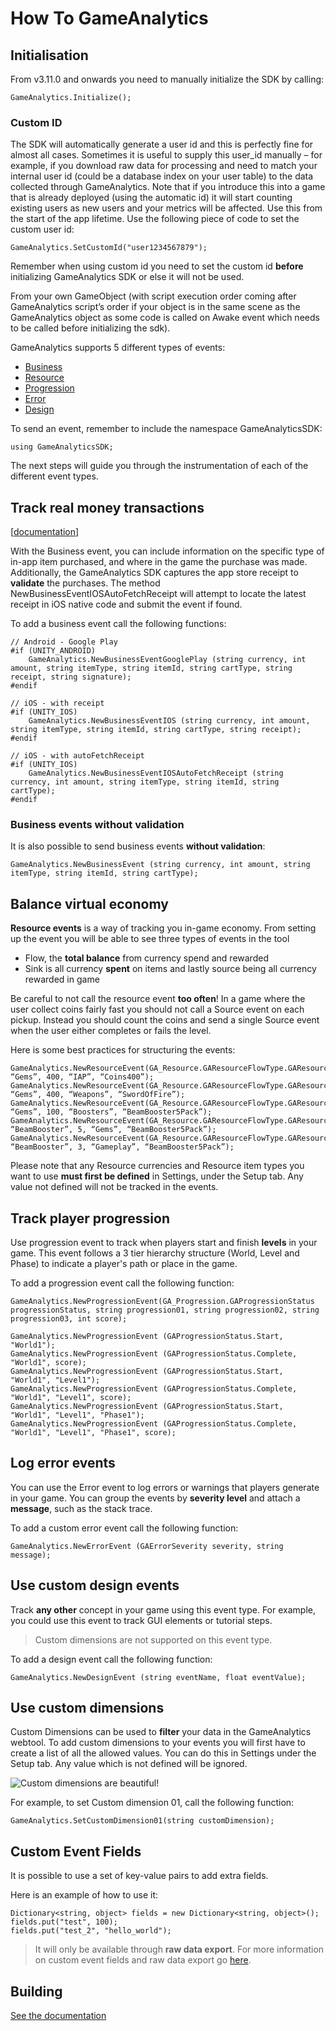 # How To GameAnalytics

## Initialisation

From v3.11.0 and onwards you need to manually initialize the SDK by calling:

`GameAnalytics.Initialize();`

### Custom ID

The SDK will automatically generate a user id and this is perfectly fine for almost all cases.
Sometimes it is useful to supply this user_id manually – for example, if you download raw data for processing and need to match your internal user id (could be a database index on your user table) to the data collected through GameAnalytics.
Note that if you introduce this into a game that is already deployed (using the automatic id) it will start counting existing users as new users and your metrics will be affected. Use this from the start of the app lifetime.
Use the following piece of code to set the custom user id:

`GameAnalytics.SetCustomId("user1234567879");`

Remember when using custom id you need to set the custom id __before__ initializing GameAnalytics SDK or else it will not be used.

From your own GameObject (with script execution order coming after GameAnalytics script’s order if your object is in the same scene as the GameAnalytics object as some code is called on Awake event which needs to be called before initializing the sdk).

GameAnalytics supports 5 different types of events:

- [Business](#track-real-money-transactions)
- [Resource](#balance-virtual-economy)
- [Progression](#track-player-progression)
- [Error](#log-error-events)
- [Design](#use-custom-design-events)

To send an event, remember to include the namespace GameAnalyticsSDK:

`using GameAnalyticsSDK;`

The next steps will guide you through the instrumentation of each of the different event types.

## Track real money transactions
[[documentation](https://gameanalytics.force.com/knowledgebase/s/article/Event-Tracking-Unity-SDK#Business-Events "GameAnalytics.com")]

With the Business event, you can include information on the specific type of in-app item purchased, and where in the game the purchase was made. Additionally, the GameAnalytics SDK captures the app store receipt to __validate__ the purchases.
The method NewBusinessEventIOSAutoFetchReceipt will attempt to locate the latest receipt in iOS native code and submit the event if found.

To add a business event call the following functions:

```
// Android - Google Play
#if (UNITY_ANDROID)
    GameAnalytics.NewBusinessEventGooglePlay (string currency, int amount, string itemType, string itemId, string cartType, string receipt, string signature);
#endif

// iOS - with receipt
#if (UNITY_IOS)
    GameAnalytics.NewBusinessEventIOS (string currency, int amount, string itemType, string itemId, string cartType, string receipt);
#endif

// iOS - with autoFetchReceipt
#if (UNITY_IOS)
    GameAnalytics.NewBusinessEventIOSAutoFetchReceipt (string currency, int amount, string itemType, string itemId, string cartType);
#endif
```

### Business events without validation

It is also possible to send business events __without validation__:

`GameAnalytics.NewBusinessEvent (string currency, int amount, string itemType, string itemId, string cartType);`

## Balance virtual economy

__Resource events__ is a way of tracking you in-game economy. From setting up the event you will be able to see three types of events in the tool

- Flow, the __total balance__ from currency spend and rewarded
- Sink is all currency __spent__ on items and lastly source being all currency rewarded in game

Be careful to not call the resource event __too often__! In a game where the user collect coins fairly fast you should not call a Source event on each pickup.
Instead you should count the coins and send a single Source event when the user either completes or fails the level.

Here is some best practices for structuring the events:

```
GameAnalytics.NewResourceEvent(GA_Resource.GAResourceFlowType.GAResourceFlowTypeSource, “Gems”, 400, “IAP”, “Coins400”);
GameAnalytics.NewResourceEvent(GA_Resource.GAResourceFlowType.GAResourceFlowTypeSink, “Gems”, 400, “Weapons”, “SwordOfFire”);
GameAnalytics.NewResourceEvent(GA_Resource.GAResourceFlowType.GAResourceFlowTypeSink, “Gems”, 100, “Boosters”, “BeamBooster5Pack”);
GameAnalytics.NewResourceEvent(GA_Resource.GAResourceFlowType.GAResourceFlowTypeSource, “BeamBooster”, 5, “Gems”, “BeamBooster5Pack”);
GameAnalytics.NewResourceEvent(GA_Resource.GAResourceFlowType.GAResourceFlowTypeSink, “BeamBooster”, 3, “Gameplay”, “BeamBooster5Pack”);
```

Please note that any Resource currencies and Resource item types you want to use __must first be defined__ in Settings, under the Setup tab.
Any value not defined will not be tracked in the events.

## Track player progression

Use progression event to track when players start and finish __levels__ in your game. This event follows a 3 tier hierarchy structure (World, Level and Phase) to indicate a player's path or place in the game.

To add a progression event call the following function:

`GameAnalytics.NewProgressionEvent(GA_Progression.GAProgressionStatus progressionStatus, string progression01, string progression02, string progression03, int score);`

```
GameAnalytics.NewProgressionEvent (GAProgressionStatus.Start, "World1");
GameAnalytics.NewProgressionEvent (GAProgressionStatus.Complete, "World1", score);
GameAnalytics.NewProgressionEvent (GAProgressionStatus.Start, "World1", "Level1");
GameAnalytics.NewProgressionEvent (GAProgressionStatus.Complete, "World1", "Level1", score);
GameAnalytics.NewProgressionEvent (GAProgressionStatus.Start, "World1", "Level1", "Phase1");
GameAnalytics.NewProgressionEvent (GAProgressionStatus.Complete, "World1", "Level1", "Phase1", score);
```

## Log error events

You can use the Error event to log errors or warnings that players generate in your game. You can group the events by __severity level__ and attach a __message__, such as the stack trace.

To add a custom error event call the following function:

`GameAnalytics.NewErrorEvent (GAErrorSeverity severity, string message);`

## Use custom design events

Track __any other__ concept in your game using this event type. For example, you could use this event to track GUI elements or tutorial steps.

> Custom dimensions are not supported on this event type.

To add a design event call the following function:

`GameAnalytics.NewDesignEvent (string eventName, float eventValue);`

## Use custom dimensions

Custom Dimensions can be used to __filter__ your data in the GameAnalytics webtool. To add custom dimensions to your events you will first have to create a list of all the allowed values. You can do this in Settings under the Setup tab.
Any value which is not defined will be ignored.

![Custom dimensions are beautiful!](https://s3.amazonaws.com/public.gameanalytics.com/resources/images/sdk_doc/wrapper_unity/custom_dimensions_and_resources.png "Custom dimensions")


For example, to set Custom dimension 01, call the following function:

`GameAnalytics.SetCustomDimension01(string customDimension);`

## Custom Event Fields

It is possible to use a set of key-value pairs to add extra fields.

Here is an example of how to use it:

```
Dictionary<string, object> fields = new Dictionary<string, object>();
fields.put("test", 100);
fields.put("test_2", "hello_world");
```

> It will only be available through __raw data export__. For more information on custom event fields and raw data export go [here](https://gameanalytics.com/docs/s/article/Raw-Export-Overview "Raw export docs").

## Building

[See the documentation](https://gameanalytics.force.com/knowledgebase/s/article/Advanced-Integration-Unity-SDK#Platform-Build "GameAnalytics documentation")
